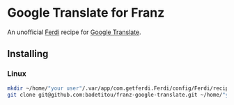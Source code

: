 # Google Translate for Franz

An unofficial [Ferdi](https://getferdi.com/) recipe for [Google Translate](https://translate.google.com/).

## Installing

### Linux

```bash
mkdir ~/home/"your user"/.var/app/com.getferdi.Ferdi/config/Ferdi/recipes/dev
git clone git@github.com:badetitou/franz-google-translate.git ~/home/"your user"/.var/app/com.getferdi.Ferdi/config/Ferdi/recipes/dev/ferdi-google-translate
```